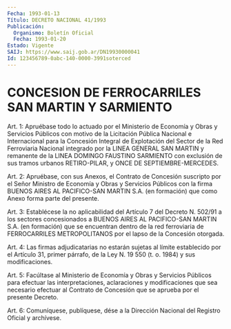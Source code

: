 ```yaml
---
Fecha: 1993-01-13
Título: DECRETO NACIONAL 41/1993
Publicación:
  Organismo: Boletín Oficial
  Fecha: 1993-01-20
Estado: Vigente
SAIJ: https://www.saij.gob.ar/DN19930000041
Id: 123456789-0abc-140-0000-3991soterced
---
```

# CONCESION DE FERROCARRILES SAN MARTIN Y SARMIENTO

<a id="1"></a>
Art. 1: Apruébase todo lo actuado por el Ministerio de Economía y Obras  y  Servicios  Públicos con motivo de la Licitación Pública Nacional e Internacional  para la Concesión Integral de Explotación del Sector de la Red Ferroviaria  Nacional  integrado  por la LINEA GENERAL  SAN  MARTIN  y  remanente  de  la  LINEA  DOMINGO FAUSTINO SARMIENTO con exclusión de sus tramos urbanos RETIRO-PILAR,  y ONCE DE SEPTIEMBRE-MERCEDES.

<a id="2"></a>
Art.  2:  Apruébase,  con sus Anexos, el Contrato de Concesión suscripto por el Señor Ministro  de  Economía  y  Obras y Servicios Públicos con la firma BUENOS AIRES AL PACIFICO-SAN  MARTIN S.A. (en formación) que como Anexo forma parte del presente.

<a id="3"></a>
Art.  3:  Establécese  la  no aplicabilidad del Artículo 7 del Decreto N. 502/91 a los sectores  concesionados  a  BUENOS AIRES AL PACIFICO-SAN  MARTIN  S.A. (en formación) que se encuentran  dentro de la red ferroviaria de  FERROCARRILES METROPOLITANOS por el lapso de la Concesión otorgada.

<a id="4"></a>
Art. 4: Las firmas adjudicatarias no estarán sujetas al límite establecido  por  el  Artículo  31, primer párrafo, de la Ley N. 19 550 (t. o. 1984) y sus modificaciones.

<a id="5"></a>
Art. 5: Facúltase al Ministerio de Economía y Obras y Servicios Públicos    para  efectuar  las  interpretaciones,  aclaraciones  y modificaciones  que sea necesario efectuar al Contrato de Concesión que se aprueba por el presente Decreto.

<a id="6"></a>
Art.  6: Comuníquese, publíquese, dése a la Dirección Nacional del Registro Oficial y archívese.